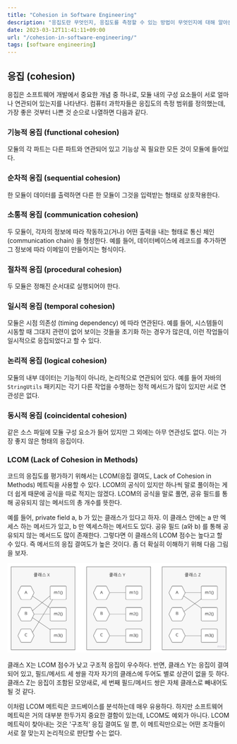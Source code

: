 ```yaml
---
title: "Cohesion in Software Engineering"
description: "응집도란 무엇인지, 응집도를 측정할 수 있는 방법이 무엇인지에 대해 알아본다."
date: 2023-03-12T11:41:11+09:00
url: "/cohesion-in-software-engineering/"
tags: [software engineering]
---
```


## 응집 (cohesion)  

응집은 소프트웨어 개발에서 중요한 개념 중 하나로, 모듈 내의 구성 요소들이 서로 얼마나 연관되어 있는지를 나타낸다.
컴퓨터 과학자들은 응집도의 측정 범위를 정의했는데, 가장 좋은 것부터 나쁜 것 순으로 나열하면 다음과 같다.

### 기능적 응집 (functional cohesion)

모듈의 각 파트는 다른 파트와 연관되어 있고 기능상 꼭 필요한 모든 것이 모듈에 들어있다.

### 순차적 응집 (sequential cohesion)

한 모듈이 데이터를 출력하면 다른 한 모듈이 그것을 입력받는 형태로 상호작용한다.

### 소통적 응집 (communication cohesion)

두 모듈이, 각자의 정보에 따라 작동하고(거나) 어떤 출력을 내는 형태로 통신 체인 (communication chain) 을 형성한다.
예를 들어, 데이터베이스에 레코드를 추가하면 그 정보에 따라 이메일이 만들어지는 형식이다.

### 절차적 응집 (procedural cohesion)

두 모듈은 정해진 순서대로 실행되어야 한다.

### 일시적 응집 (temporal cohesion)

모듈은 시점 의존성 (timing dependency) 에 따라 연관된다.
예를 들어, 시스템들이 시동할 때 그대지 관련이 없어 보이는 것들을 초기화 하는 경우가 많은데, 이런 작업들이 일시적으로 응집되었다고 할 수 있다.

### 논리적 응집 (logical cohesion)

모듈의 내부 데이터는 기능적이 아니라, 논리적으로 연관되어 있다. 예를 들어 자바의 `StringUtils` 패키지는 각기 다른 작업을 수행하는 정적 메서드가 많이 있지만 서로 연관성은 없다.

### 동시적 응집 (coincidental cohesion)

같은 소스 파일에 모듈 구성 요소가 들어 있지만 그 외에는 아무 연관성도 없다. 이는 가장 좋지 않은 형태의 응집이다.



### LCOM (Lack of Cohesion in Methods)

코드의 응집도를 평가하기 위해서는 LCOM(응집 결여도, Lack of Cohesion in Methods) 메트릭을 사용할 수 있다.
LCOM의 공식이 있지만 하나씩 말로 풀이하는 게 더 쉽게 때문에 공식을 따로 적지는 않겠다.
LCOM의 공식을 말로 풀면, 공유 필드를 통해 공유되지 않는 메서드의 총 개수를 뜻한다.

예를 들어, private field a, b 가 있는 클래스가 있다고 하자. 이 클래스 안에는 a 만 엑세스 하는 메서드가 있고, b 만 엑세스하는 메서드도 있다.
공유 필드 (a와 b) 를 통해 공유되지 않는 메서드도 많이 존재한다. 그렇다면 이 클래스의 LCOM 점수는 높다고 할 수 있다. 즉 메서드의 응집 결여도가 높은 것이다.
좀 더 확실히 이해하기 위해 다음 그림을 보자.

![LCOM 메트릭](/images/LCOM.jpg)

클래스 X는 LCOM 점수가 낮고 구조적 응집이 우수하다. 반면, 클래스 Y는 응집이 결여되어 있고, 필드/메서드 세 쌍을 각자 자기의 클래스에 두어도 별로 상관이 없을 듯 하다.
클래스 Z는 응집이 조함된 모양새로, 세 번째 필드/메서드 쌍은 자체 클래스로 빼내어도 될 것 같다.

이처럼 LCOM 메트릭은 코드베이스를 분석하는데 매우 유용하다. 
하지만 소프트웨어 메트릭은 거의 대부분 한두가지 중요한 결함이 있는데, LCOM도 예외가 아니다.
LCOM 메트릭이 찾아내는 것은 '구조적' 응집 결여도 일 뿐, 이 메트릭만으로는 어떤 조각들이 서로 잘 맞는지 논리적으로 판단할 수는 없다.